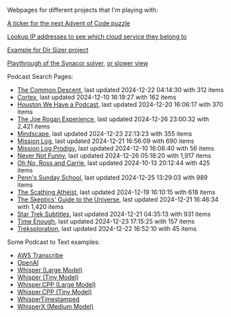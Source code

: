 Webpages for different projects that I'm playing with:

[A ticker for the next Advent of Code puzzle](https://seligman.github.io/aoc_ticker.html)

[Lookup IP addresses to see which cloud service they belong to](https://seligman.github.io/cloud-ips/index.html)

[Example for Dir Sizer project](https://seligman.github.io/dir_sizer/cost_example.html)

[Playthrough of the Synacor solver](https://seligman.github.io/synacor/run_script_speed.html), [or slower view](https://seligman.github.io/synacor/run_script.html)

Podcast Search Pages:
<!-- Podcasts Start -->
* [The Common Descent](https://seligman.github.io/podcasts/common_descent/common_descent.html), last updated 2024-12-22 04:14:30 with 312 items
* [Cortex](https://seligman.github.io/podcasts/cortex_pod/cortex_pod.html), last updated 2024-12-10 16:19:27 with 162 items
* [Houston We Have a Podcast](https://seligman.github.io/podcasts/houston_we_have_a_podcast/houston_we_have_a_podcast.html), last updated 2024-12-20 16:06:17 with 370 items
* [The Joe Rogan Experience](https://seligman.github.io/podcasts/jre/jre.html), last updated 2024-12-26 23:00:32 with 2,421 items
* [Mindscape](https://seligman.github.io/podcasts/mindscape/mindscape.html), last updated 2024-12-23 22:13:23 with 355 items
* [Mission Log](https://seligman.github.io/podcasts/mission_log/mission_log.html), last updated 2024-12-21 16:56:09 with 690 items
* [Mission Log Prodigy](https://seligman.github.io/podcasts/ml_prodigy/ml_prodigy.html), last updated 2024-12-10 16:06:40 with 56 items
* [Never Not Funny](https://seligman.github.io/podcasts/nevernotfunny/nevernotfunny.html), last updated 2024-12-26 05:18:20 with 1,917 items
* [Oh No, Ross and Carrie](https://seligman.github.io/podcasts/oh_no/oh_no.html), last updated 2024-10-13 20:12:44 with 425 items
* [Penn's Sunday School](https://seligman.github.io/podcasts/penn_sunday_school/penn_sunday_school.html), last updated 2024-12-25 13:29:03 with 989 items
* [The Scathing Atheist](https://seligman.github.io/podcasts/scathing/scathing.html), last updated 2024-12-19 16:10:15 with 618 items
* [The Skeptics' Guide to the Universe](https://seligman.github.io/podcasts/sgu/sgu.html), last updated 2024-12-21 16:46:34 with 1,420 items
* [Star Trek Subtitles](https://seligman.github.io/star_trek_subtitles/star_trek_subtitles.html), last updated 2024-12-21 04:35:13 with 931 items
* [Time Enough](https://seligman.github.io/podcasts/time_enough/time_enough.html), last updated 2024-12-23 17:15:25 with 157 items
* [Treksploration](https://seligman.github.io/podcasts/treksploration/treksploration.html), last updated 2024-12-22 16:52:10 with 45 items
<!-- Podcasts End -->

Some Podcast to Text examples:
* [AWS Transcribe](https://seligman.github.io/podcast_to_text/Example-Results-AWS-Transcribe.html)
* [OpenAI](https://seligman.github.io/podcast_to_text/Example-Results-OpenAI.html)
* [Whisper (Large Model)](https://seligman.github.io/podcast_to_text/Example-Results-Whisper-Large.html)
* [Whisper (Tiny Model)](https://seligman.github.io/podcast_to_text/Example-Results-Whisper-Tiny.html)
* [Whisper.CPP (Large Model)](https://seligman.github.io/podcast_to_text/Example-Results-Whisper_CPP-Large.html)
* [Whisper.CPP (Tiny Model)](https://seligman.github.io/podcast_to_text/Example-Results-Whisper_CPP-Tiny.html)
* [WhisperTimestamped](https://seligman.github.io/podcast_to_text/Example-Results-WhisperTimestamped-Medium.html)
* [WhisperX (Medium Model)](https://seligman.github.io/podcast_to_text/Example-Results-WhisperX-Medium.html)
